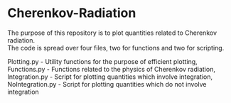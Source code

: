 # Cherenkov-Radiation

The purpose of this repository is to plot quantities related to Cherenkov radiation.  
The code is spread over four files, two for functions and two for scripting.  

Plotting.py      - Utility functions for the purpose of efficient plotting,    
Functions.py     - Functions related to the physics of Cherenkov radiation,  
Integration.py   - Script for plotting quantities which involve integration,  
NoIntegration.py - Script for plotting quantities which do not involve integration  
 
